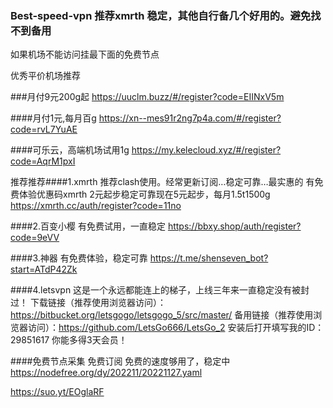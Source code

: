 ### Best-speed-vpn 推荐xmrth 稳定，其他自行备几个好用的。避免找不到备用
如果机场不能访问挂最下面的免费节点

优秀平价机场推荐

###月付9元200g起
https://uuclm.buzz/#/register?code=EIINxV5m

####月付1元,每月百g
https://xn--mes91r2ng7p4a.com/#/register?code=rvL7YuAE

####可乐云，高端机场试用1g
https://my.kelecloud.xyz/#/register?code=AqrM1pxI


推荐推荐####1.xmrth 推荐clash使用。经常更新订阅…稳定可靠…最实惠的
有免费体验优惠码xmrth
2元起步稳定可靠现在5元起步，每月1.5t1500g
https://xmrth.cc/auth/register?code=11no

####2.百变小樱
有免费试用，一直稳定
https://bbxy.shop/auth/register?code=9eVV

####3.神器
有免费体验，稳定可靠
https://t.me/shenseven_bot?start=ATdP42Zk

####4.letsvpn
这是一个永远都能连上的梯子，上线三年来一直稳定没有被封过！
下载链接（推荐使用浏览器访问）：https://bitbucket.org/letsgogo/letsgogo_5/src/master/
备用链接（推荐使用浏览器访问）：https://github.com/LetsGo666/LetsGo_2
安装后打开填写我的ID：29851617 你能多得3天会员！


####免费节点采集
免费订阅
免费的速度够用了，稳定中
https://nodefree.org/dy/202211/20221127.yaml

https://suo.yt/EOglaRF
